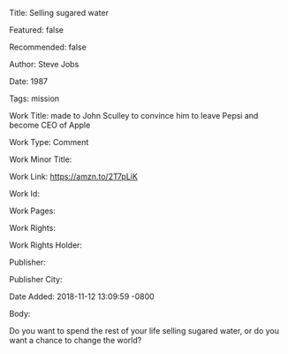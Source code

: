 Title: Selling sugared water

Featured: false

Recommended: false

Author: Steve Jobs

Date: 1987

Tags: mission

Work Title: made to John Sculley to convince him to leave Pepsi and become CEO of Apple

Work Type: Comment

Work Minor Title:  

Work Link: https://amzn.to/2T7pLiK

Work Id:  

Work Pages:  

Work Rights:  

Work Rights Holder:  

Publisher:  

Publisher City:  

Date Added: 2018-11-12 13:09:59 -0800

Body:

Do you want to spend the rest of your life selling sugared water, or do you want a chance to change the world?


